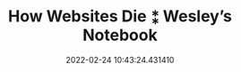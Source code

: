 ---
date: 2022-02-24 10:43:24.431410
link:
  source: web
  source_url: https://roytang.net
  text: How Websites Die ⁑ Wesley’s Notebook
  url: https://notebook.wesleyac.com/how-websites-die/
source: web
syndicated:
- type: mastodon
  url: https://mastodon.technology/users/roytang/statuses/107852556212327024
- type: twitter
  url: https://twitter.com/roytang/status/1496797909362221057/
tags:
- tech-life
title: How Websites Die ⁑ Wesley’s Notebook
---